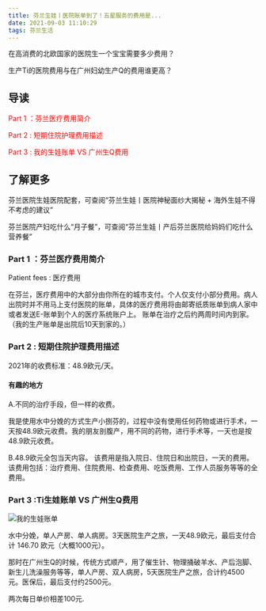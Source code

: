 ```yaml
---
title: 芬兰生娃丨医院账单到了！五星服务的费用是...
date: 2021-09-03 11:10:29
tags: 芬兰生活
---
```

在高消费的北欧国家的医院生一个宝宝需要多少费用？

生产Ti的医院费用与在广州妇幼生产Q的费用谁更高？

## 导读

<span style="color:red">
Part 1 ：芬兰医疗费用简介

Part 2 : 短期住院护理费用描述

Part 3 : 我的生娃账单 VS 广州生Q费用


</span>

<!-- more -->
## 了解更多

芬兰医院生娃医院配套，可查阅“芬兰生娃丨医院神秘面纱大揭秘 + 海外生娃不得不考虑的建议”

芬兰医院产妇吃什么“月子餐”，可查阅“芬兰生娃丨产后芬兰医院给妈妈们吃什么营养餐”

### Part 1 ：芬兰医疗费用简介

Patient fees : 医疗费用

在芬兰，医疗费用中的大部分由你所在的城市支付。个人仅支付小部分费用。病人出院时并不用马上支付医院的账单，具体的医疗费用将由邮寄纸质账单到病人家中或者发送E-账单到个人的医疗系统账户上。
账单在治疗之后约两周时间内到家。（我的生产账单是出院后10天到家的。）

### Part 2 :    短期住院护理费用描述

2021年的收费标准：48.9欧元/天。

#### 有趣的地方

A.不同的治疗手段，但一样的收费。

我是使用水中分娩的方式生产小捌芬的，过程中没有使用任何药物或进行手术，一天按48.9欧元收费。我的朋友剖腹产，用不同的药物，进行手术等，一天也是按48.9欧元收费。

B.48.9欧元全包当天内容。
该费用是指入院日、住院日和出院日，一天的费用。该费用包括：治疗费用、住院费用、检查费用、吃饭费用、工作人员服务等等的全费用。

### Part 3 :Ti生娃账单 VS 广州生Q费用

![我的生娃账单](https://res.cloudinary.com/dtyie1sma/image/upload/v1631083302/HUSTi/WhatsApp_Image_2021-09-08_at_09.24.29_%E5%89%AF%E6%9C%AC_dp9xq8.jpg)

水中分娩，单人产房、单人病房。3天医院生产之旅，一天48.9欧元，最后支付合计 146.70 欧元（大概1000元）。

那时在广州生Q的时候，传统方式顺产，用了催生针、物理捅破羊水、产后泡脚、新生儿洗澡服务等等，单人产房、双人病房，5天医院生产之旅，合计约4500元。医保后，最后支付约2500元。

两次每日单价相差100元.
